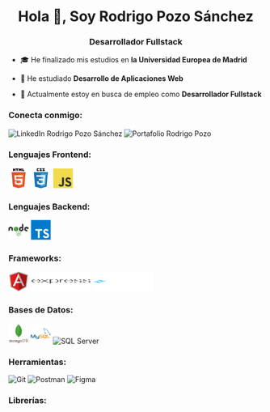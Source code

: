 <h1 align="center">Hola 👋, Soy Rodrigo Pozo Sánchez</h1>
<h3 align="center">Desarrollador Fullstack</h3>

- 🎓 He finalizado mis estudios en **la Universidad Europea de Madrid**

- 📘 He estudiado **Desarrollo de Aplicaciones Web**

- 💼 Actualmente estoy en busca de empleo como **Desarrollador Fullstack**

<h3 align="left">Conecta conmigo:</h3>
<p align="left">
  <a href="https://linkedin.com/in/rodrigopozosanchez" target="blank" style="text-decoration: none;">
    <img align="center" src="https://raw.githubusercontent.com/rahuldkjain/github-profile-readme-generator/master/src/images/icons/Social/linked-in-alt.svg" alt="LinkedIn Rodrigo Pozo Sánchez" height="30" width="40" />
  </a>
  <a href="https://comfy-custard-75de09.netlify.app" target="blank" style="text-decoration: none;">
    <img align="center" src="https://blogger.googleusercontent.com/img/b/R29vZ2xl/AVvXsEg4jM_6hCsjRMyEhiuSETKHwGqk265I3GzDrPAH37VaB_fbeteV3qXpN8TEAVukXS-dcIKSHG-dJE_hyphenhyphenAjXsEHb_oHh7QF5OdfoDiI-6mPHECn30VBVVeblqCS9cp_5yqtK5150iBxN614NcvGPkU-raUqU2qE734-rcRZ-HtFIkiXHN7TJH-rakeESPr-9/s320/4288584andbusinessfinancepersonalportfolioprofileresume-115772_115741.png" alt="Portafolio Rodrigo Pozo" height="30" width="40" />
  </a>
</p>

<h3 align="left">Lenguajes Frontend:</h3>
<p align="left">
  <a href="https://www.w3.org/html/" target="_blank" rel="noreferrer" style="text-decoration: none;">
    <img src="https://raw.githubusercontent.com/devicons/devicon/master/icons/html5/html5-original-wordmark.svg" alt="HTML5" width="40" height="40" />
  </a>
  <a href="https://www.w3schools.com/css/" target="_blank" rel="noreferrer" style="text-decoration: none;">
    <img src="https://raw.githubusercontent.com/devicons/devicon/master/icons/css3/css3-original-wordmark.svg" alt="CSS3" width="40" height="40" />
  </a>
  <a href="https://developer.mozilla.org/es/docs/Web/JavaScript" target="_blank" rel="noreferrer" style="text-decoration: none;">
    <img src="https://raw.githubusercontent.com/devicons/devicon/master/icons/javascript/javascript-original.svg" alt="JavaScript" width="40" height="40" />
  </a>
</p>

<h3 align="left">Lenguajes Backend:</h3>
<p align="left">
  <a href="https://nodejs.org" target="_blank" rel="noreferrer" style="text-decoration: none;">
    <img src="https://raw.githubusercontent.com/devicons/devicon/master/icons/nodejs/nodejs-original-wordmark.svg" alt="Node.js" width="40" height="40" />
  </a>
  <a href="https://www.typescriptlang.org/" target="_blank" rel="noreferrer" style="text-decoration: none;">
    <img src="https://raw.githubusercontent.com/devicons/devicon/master/icons/typescript/typescript-original.svg" alt="TypeScript" width="40" height="40" />
  </a>
</p>

<h3 align="left">Frameworks:</h3>
<p align="left">
  <a href="https://angular.io/" target="_blank" rel="noreferrer" style="text-decoration: none;">
    <img src="https://raw.githubusercontent.com/devicons/devicon/master/icons/angularjs/angularjs-original.svg" alt="Angular" width="40" height="40" />
  </a>
  <a href="https://expressjs.com/" target="_blank" rel="noreferrer" style="text-decoration: none;">
    <img src="https://raw.githubusercontent.com/devicons/devicon/master/icons/express/express-original-wordmark.svg" alt="Express" width="120" height="40" />
  </a>
  <a href="https://tailwindcss.com/" target="_blank" rel="noreferrer" style="text-decoration: none;">
    <img src="https://raw.githubusercontent.com/devicons/devicon/master/icons/tailwindcss/tailwindcss-original-wordmark.svg" alt="Tailwind CSS" width="120" height="40" />
  </a>
</p>

<h3 align="left">Bases de Datos:</h3>
<p align="left">
  <a href="https://www.mongodb.com/" target="_blank" rel="noreferrer" style="text-decoration: none;">
    <img src="https://raw.githubusercontent.com/devicons/devicon/master/icons/mongodb/mongodb-original-wordmark.svg" alt="MongoDB" width="40" height="40" />
  </a>
  <a href="https://www.mysql.com/" target="_blank" rel="noreferrer" style="text-decoration: none;">
    <img src="https://raw.githubusercontent.com/devicons/devicon/master/icons/mysql/mysql-original-wordmark.svg" alt="MySQL" width="40" height="40" />
  </a>
  <a href="https://www.microsoft.com/en-us/sql-server" target="_blank" rel="noreferrer" style="text-decoration: none;">
    <img src="https://www.svgrepo.com/show/303229/microsoft-sql-server-logo.svg" alt="SQL Server" width="40" height="40" />
  </a>
</p>

<h3 align="left">Herramientas:</h3>
<p align="left">
  <a href="https://git-scm.com/" target="_blank" rel="noreferrer" style="text-decoration: none;">
    <img src="https://www.vectorlogo.zone/logos/git-scm/git-scm-icon.svg" alt="Git" width="40" height="40" />
  </a>
  <a href="https://postman.com" target="_blank" rel="noreferrer" style="text-decoration: none;">
    <img src="https://www.vectorlogo.zone/logos/getpostman/getpostman-icon.svg" alt="Postman" width="40" height="40" />
  </a>
  <a href="https://www.figma.com/" target="_blank" rel="noreferrer" style="text-decoration: none;">
    <img src="https://www.vectorlogo.zone/logos/figma/figma-icon.svg" alt="Figma" width="40" height="40" />
  </a>
</p>

<h3 align="left">Librerías:</h3>
<p align="left">
  <!-- Aquí puedes agregar más librerías si las utilizas -->
</p>
